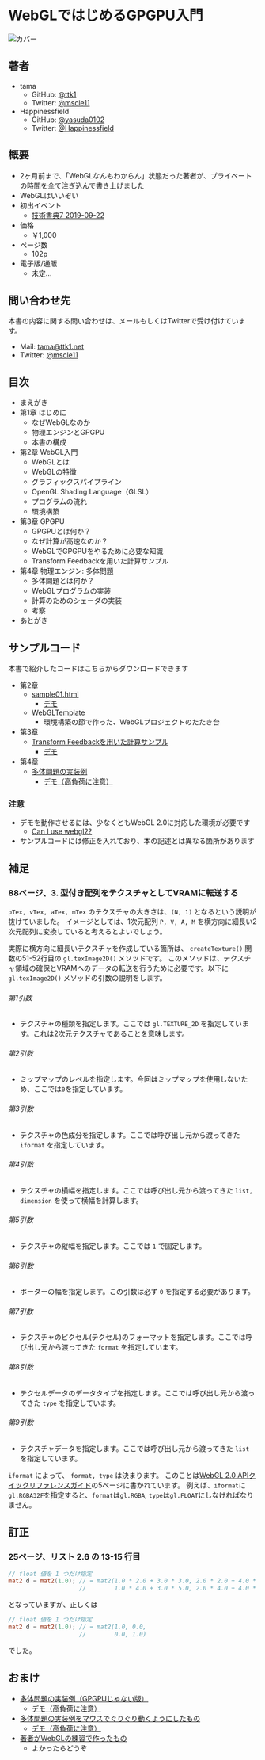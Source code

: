 # WebGLではじめるGPGPU入門

![カバー](./cover.png)

## 著者

* tama
  * GitHub: [@ttk1](https://github.com/ttk1)
  * Twitter: [@mscle11](https://twitter.com/mscle11)
* Happinessfield
  * GitHub: [@yasuda0102](https://github.com/yasuda0102)
  * Twitter: [@Happinessfield](https://twitter.com/Happinessfield)

## 概要

* 2ヶ月前まで、「WebGLなんもわからん」状態だった著者が、プライベートの時間を全て注ぎ込んで書き上げました
* WebGLはいいぞい
* 初出イベント
  * [技術書典7 2019-09-22](https://techbookfest.org/event/tbf07/circle/5088651352473600)
* 価格
  * ￥1,000
* ページ数
  * 102p
* 電子版/通販
  * 未定...

## 問い合わせ先

本書の内容に関する問い合わせは、メールもしくはTwitterで受け付けています。

* Mail: [tama@ttk1.net](mailto:tama@ttk1.net)
* Twitter: [@mscle11](https://twitter.com/mscle11)

## 目次

* まえがき
* 第1章 はじめに
  * なぜWebGLなのか
  * 物理エンジンとGPGPU
  * 本書の構成
* 第2章 WebGL入門
  * WebGLとは
  * WebGLの特徴
  * グラフィックスパイプライン
  * OpenGL Shading Language（GLSL）
  * プログラムの流れ
  * 環境構築
* 第3章 GPGPU
  * GPGPUとは何か？
  * なぜ計算が高速なのか？
  * WebGLでGPGPUをやるために必要な知識
  * Transform Feedbackを用いた計算サンプル
* 第4章 物理エンジン: 多体問題
  * 多体問題とは何か？
  * WebGLプログラムの実装
  * 計算のためのシェーダの実装
  * 考察
* あとがき

## サンプルコード

本書で紹介したコードはこちらからダウンロードできます

* 第2章
  * [sample01.html](https://github.com/ttk1/tamas-workshop/tree/master/m2tb/demo/sample01.html)
    * [デモ](./demo/sample01.html)
  * [WebGLTemplate](https://github.com/ttk1/WebGLTemplate)
    * 環境構築の節で作った、WebGLプロジェクトのたたき台
* 第3章
  * [Transform Feedbackを用いた計算サンプル](https://github.com/ttk1/TransformFeedbackSample)
    * [デモ](./demo/sample02.html)
* 第4章
  * [多体問題の実装例](https://github.com/ttk1/n-body)
    * [デモ（高負荷に注意）](./demo/sample03.html)

### 注意

* デモを動作させるには、少なくともWebGL 2.0に対応した環境が必要です
  * [Can I use webgl2?](https://caniuse.com/#search=webgl2)
* サンプルコードには修正を入れており、本の記述とは異なる箇所があります

## 補足

### 88ページ、3. 型付き配列をテクスチャとしてVRAMに転送する

`pTex, vTex, aTex, mTex` のテクスチャの大きさは、`(N, 1)` となるという説明が抜けていました。
イメージとしては、1次元配列 `P, V, A, M` を横方向に細長い2次元配列に変換していると考えるとよいでしょう。

実際に横方向に細長いテクスチャを作成している箇所は、 `createTexture()` 関数の51-52行目の `gl.texImage2D()` メソッドです。
このメソッドは、テクスチャ領域の確保とVRAMへのデータの転送を行うために必要です。以下に `gl.texImage2D()` メソッドの引数の説明をします。

###### 第1引数

- テクスチャの種類を指定します。ここでは `gl.TEXTURE_2D` を指定しています。これは2次元テクスチャであることを意味します。

###### 第2引数

- ミップマップのレベルを指定します。今回はミップマップを使用しないため、ここでは`0`を指定しています。

###### 第3引数

- テクスチャの色成分を指定します。ここでは呼び出し元から渡ってきた `iformat` を指定しています。

###### 第4引数

- テクスチャの横幅を指定します。ここでは呼び出し元から渡ってきた `list, dimension` を使って横幅を計算します。

###### 第5引数

- テクスチャの縦幅を指定します。ここでは `1` で固定します。

###### 第6引数

- ボーダーの幅を指定します。この引数は必ず `0` を指定する必要があります。

###### 第7引数

- テクスチャのピクセル(テクセル)のフォーマットを指定します。ここでは呼び出し元から渡ってきた `format` を指定しています。

###### 第8引数

- テクセルデータのデータタイプを指定します。ここでは呼び出し元から渡ってきた `type` を指定しています。

###### 第9引数

- テクスチャデータを指定します。ここでは呼び出し元から渡ってきた `list` を指定しています。

`iformat` によって、 `format, type` は決まります。
このことは[WebGL 2.0 APIクイックリファレンスガイド](https://www.khronos.org/files/webgl20-reference-guide.pdf)の5ページに書かれています。
例えば、`iformat`に`gl.RGBA32F`を指定すると、`format`は`gl.RGBA`, `type`は`gl.FLOAT`にしなければなりません。

## 訂正

### 25ページ、リスト 2.6 の 13-15 行目

```glsl
// float 値を 1 つだけ指定
mat2 d = mat2(1.0); // = mat2(1.0 * 2.0 + 3.0 * 3.0, 2.0 * 2.0 + 4.0 * 3.0,
                    //        1.0 * 4.0 + 3.0 * 5.0, 2.0 * 4.0 + 4.0 * 5.0)
```

となっていますが、正しくは

```glsl
// float 値を 1 つだけ指定
mat2 d = mat2(1.0); // = mat2(1.0, 0.0,
                    //        0.0, 1.0)
```

でした。

## おまけ

* [多体問題の実装例（GPGPUじゃない版）](https://github.com/ttk1/n-body-js)
  * [デモ（高負荷に注意）](./demo/sample04.html)
* [多体問題の実装例をマウスでぐりぐり動くようにしたもの](https://github.com/ttk1/n-body-3d)
  * [デモ（高負荷に注意）](./demo/sample05.html)
* [著者がWebGLの練習で作ったもの](https://wglp.ttk1.dev/)
  * よかったらどうぞ
